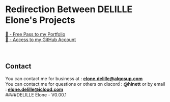 # Redirection Between DELILLE Elone's Projects
[🎫 - Free Pass to my Portfolio](https://hinett.github.io/portfolio/index.html)<br>
[📑 - Access to my GitHub Account](https://github.com/HiNett)<br>
<br><br>
## Contact
You can contact me for business at : **elone.delille@algosup.com**<br>
You can contact me for questions or others on discord : **@hinett** or by email : **elone.delille@icloud.com**
<br>
####DELILLE Elone - V0.00.1
